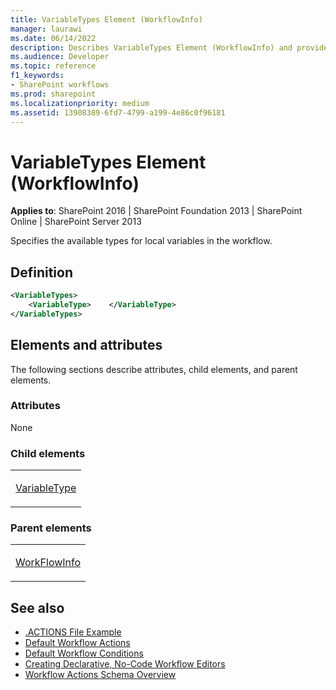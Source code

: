 ```yaml
---
title: VariableTypes Element (WorkflowInfo)
manager: laurawi
ms.date: 06/14/2022
description: Describes VariableTypes Element (WorkflowInfo) and provides information on elements and attributes.
ms.audience: Developer
ms.topic: reference
f1_keywords:
- SharePoint workflows
ms.prod: sharepoint
ms.localizationpriority: medium
ms.assetid: 13908389-6fd7-4799-a199-4e86c0f96181
---
```


# VariableTypes Element (WorkflowInfo)

**Applies to**: SharePoint 2016 | SharePoint Foundation 2013 | SharePoint Online | SharePoint Server 2013

Specifies the available types for local variables in the workflow.

## Definition

```XML
<VariableTypes>
    <VariableType>    </VariableType>
</VariableTypes>
```

## Elements and attributes

The following sections describe attributes, child elements, and parent elements.

### Attributes

None

### Child elements

<table>
<colgroup>
<col width="100%" />
</colgroup>
<tbody>
<tr class="odd">
<td align="left"><p><a href="variabletype-element-workflowinfo.md">VariableType</a></p></td>
</tr>
</tbody>
</table>

### Parent elements

<table>
<colgroup>
<col width="100%" />
</colgroup>
<tbody>
<tr class="odd">
<td align="left"><p><a href="workflowinfo-element-workflowinfo.md">WorkFlowInfo</a></p></td>
</tr>
</tbody>
</table>


## See also

- [.ACTIONS File Example](actions-file-example-workflowinfo.md)
- [Default Workflow Actions](default-workflow-actions-workflowinfo.md)
- [Default Workflow Conditions](default-workflow-conditions-workflowinfo.md)
- [Creating Declarative, No-Code Workflow Editors](https://msdn.microsoft.com/library/office/bb417436.aspx)
- [Workflow Actions Schema Overview](https://msdn.microsoft.com/library/office/bb897626.aspx)








